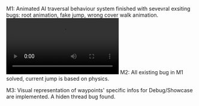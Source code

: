 M1: Animated AI traversal behaviour system finished with sevevral exsiting bugs: root animation, fake jump, wrong cover walk animation.
<video src="https://github.com/chelliy/PEWorkspace/blob/main/MilestoneVideoShowcase/CSCI522_M1_Showcase_and_Explanation.mp4"></video>
M2: All existing bug in M1 solved, current jump is based on physics.

M3: Visual representation of waypoints' specific infos for Debug/Showcase are implemented. A hiden thread bug found.
